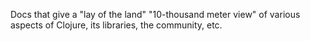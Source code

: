 Docs that give a "lay of the land" "10-thousand meter view" of various
aspects of Clojure, its libraries, the community, etc.
